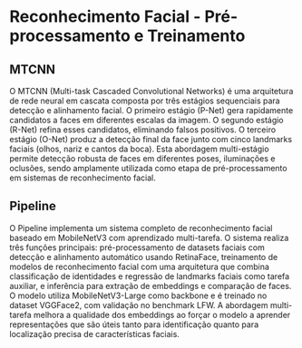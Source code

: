 # Reconhecimento Facial - Pré-processamento e Treinamento

## MTCNN

O MTCNN (Multi-task Cascaded Convolutional Networks) é uma arquitetura de rede neural em cascata composta por três estágios sequenciais para detecção e alinhamento facial. O primeiro estágio (P-Net) gera rapidamente candidatos a faces em diferentes escalas da imagem. O segundo estágio (R-Net) refina esses candidatos, eliminando falsos positivos. O terceiro estágio (O-Net) produz a detecção final da face junto com cinco landmarks faciais (olhos, nariz e cantos da boca). Esta abordagem multi-estágio permite detecção robusta de faces em diferentes poses, iluminações e oclusões, sendo amplamente utilizada como etapa de pré-processamento em sistemas de reconhecimento facial.

## Pipeline

O Pipeline implementa um sistema completo de reconhecimento facial baseado em MobileNetV3 com aprendizado multi-tarefa. O sistema realiza três funções principais: pré-processamento de datasets faciais com detecção e alinhamento automático usando RetinaFace, treinamento de modelos de reconhecimento facial com uma arquitetura que combina classificação de identidades e regressão de landmarks faciais como tarefa auxiliar, e inferência para extração de embeddings e comparação de faces. O modelo utiliza MobileNetV3-Large como backbone e é treinado no dataset VGGFace2, com validação no benchmark LFW. A abordagem multi-tarefa melhora a qualidade dos embeddings ao forçar o modelo a aprender representações que são úteis tanto para identificação quanto para localização precisa de características faciais.
